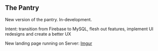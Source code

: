 ## The Pantry

New version of the pantry.  In-development. 

Intent: transition from Firebase to MySQL, flesh out features, implement UI redesigns and create a better UX

New landing page running on Server:
[Imgur](https://i.imgur.com/ajWUeTy.png) 


